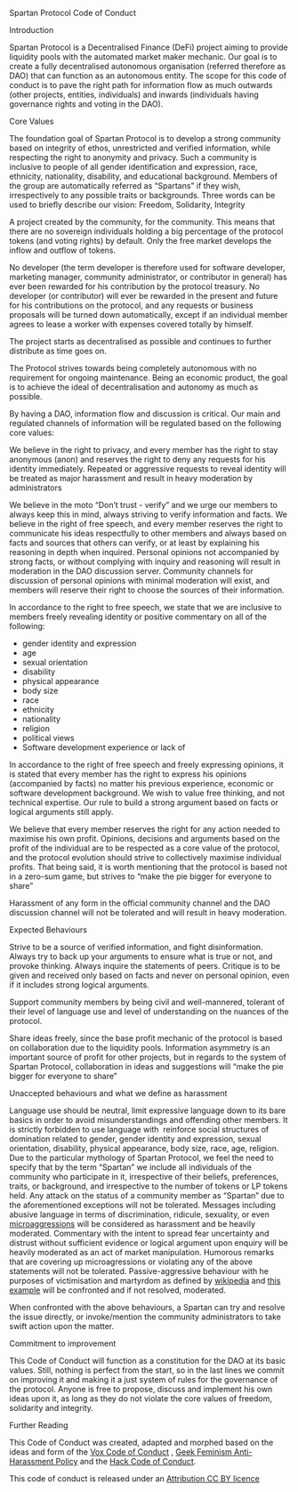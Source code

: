 Spartan Protocol Code of Conduct

Introduction

Spartan Protocol is a Decentralised Finance (DeFi) project aiming to provide liquidity pools with the automated market maker mechanic. Our goal is to create a fully decentralised autonomous organisation (referred therefore as DAO) that can function as an autonomous entity. The scope for this code of conduct is to pave the right path for information flow as much outwards (other projects, entities, individuals) and inwards (individuals having governance rights and voting in the DAO).

Core Values

The foundation goal of Spartan Protocol is to develop a strong community based on integrity of ethos, unrestricted and verified information, while respecting the right to anonymity and privacy. Such a community is inclusive to people of all gender identification and expression, race, ethnicity, nationality, disability, and educational background. Members of the group are automatically referred as “Spartans” if they wish, irrespectively to any possible traits or backgrounds. Three words can be used to briefly describe our vision: Freedom, Solidarity, Integrity

A project created by the community, for the community. This means that there are no sovereign individuals holding a big percentage of the protocol tokens (and voting rights) by default. Only the free market develops the inflow and outflow of tokens.

No developer (the term developer is therefore used for software developer, marketing manager, community administrator, or contributor in general) has ever been rewarded for his contribution by the protocol treasury. No developer (or contributor) will ever be rewarded in the present and future for his contributions on the protocol, and any requests or business proposals will be turned down automatically, except if an individual member agrees to lease a worker with expenses covered totally by himself.

The project starts as decentralised as possible and continues to further distribute as time goes on.

The Protocol strives towards being completely autonomous with no requirement for ongoing maintenance.
Being an economic product, the goal is to achieve the ideal of decentralisation and autonomy as much as possible.

By having a DAO, information flow and discussion is critical. Our main and regulated channels of information will be regulated based on the following core values:

We believe in the right to privacy, and every member has the right to stay anonymous (anon) and reserves the right to deny any requests for his identity immediately. Repeated or aggressive requests to reveal identity will be treated as major harassment and result in heavy moderation by administrators

We believe in the moto “Don’t trust - verify” and we urge our members to always keep this in mind, always striving to verify information and facts.
We believe in the right of free speech, and every member reserves the right to communicate his ideas respectfully to other members and always based on facts and sources that others can verify, or at least by explaining his reasoning in depth when inquired. Personal opinions not accompanied by strong facts, or without complying with inquiry and reasoning will result in moderation in the DAO discussion server. Community channels for discussion of personal opinions with minimal moderation will exist, and members will reserve their right to choose the sources of their information.

In accordance to the right to free speech, we state that we are inclusive to members freely revealing identity or positive commentary on all of the following:

- gender identity and expression
- age
- sexual orientation
- disability
- physical appearance
- body size
- race
- ethnicity
- nationality
- religion
- political views
- Software development experience or lack of

In accordance to the right of free speech and freely expressing opinions, it is stated that every member has the right to express his opinions (accompanied by facts) no matter his previous experience, economic or software development background. We wish to value free thinking, and not technical expertise. Our rule to build a strong argument based on facts or logical arguments still apply.

We believe that every member reserves the right for any action needed to maximise his own profit. Opinions, decisions and arguments based on the profit of the individual are to be respected as a core value of the protocol, and the protocol evolution should strive to collectively maximise individual profits. That being said, it is worth mentioning that the protocol is based not in a zero-sum game, but strives to “make the pie bigger for everyone to share”

Harassment of any form in the official community channel and the DAO discussion channel will not be tolerated and will result in heavy moderation.

Expected Behaviours

Strive to be a source of verified information, and fight disinformation. Always try to back up your arguments to ensure what is true or not, and provoke thinking. Always inquire the statements of peers. Critique is to be given and received only based on facts and never on personal opinion, even if it includes strong logical arguments.

Support community members by being civil and well-mannered, tolerant of their level of language use and level of understanding on the nuances of the protocol.

Share ideas freely, since the base profit mechanic of the protocol is based on collaboration due to the liquidity pools. Information asymmetry is an important source of profit for other projects, but in regards to the system of Spartan Protocol, collaboration in ideas and suggestions will “make the pie bigger for everyone to share”

Unaccepted behaviours and what we define as harassment

Language use should be neutral, limit expressive language down to its bare basics in order to avoid misunderstandings and offending other members. It is strictly forbidden to use language with  reinforce social structures of domination related to gender, gender identity and expression, sexual orientation, disability, physical appearance, body size, race, age, religion. Due to the particular mythology of Spartan Protocol, we feel the need to specify that by the term “Spartan” we include all individuals of the community who participate in it, irrespective of their beliefs, preferences, traits, or background, and irrespective to the number of tokens or LP tokens held. Any attack on the status of a community member as “Spartan” due to the aforementioned exceptions will not be tolerated.
Messages including abusive language in terms of discrimination, ridicule, sexuality, or even [microaggressions](https://www.vox.com/2015/2/16/8031073/what-are-microaggressions) will be considered as harassment and be heavily moderated.
Commentary with the intent to spread fear uncertainty and distrust without sufficient evidence or logical argument upon enquiry will be heavily moderated as an act of market manipulation.
Humorous remarks that are covering up microagressions or violating any of the above statements will not be tolerated.
Passive-aggressive behaviour with he purposes of victimisation and martyrdom as defined by [wikipedia](https://en.wikipedia.org/wiki/Passive-aggressive_behavior) and [this example](https://www.healthline.com/health/passive-aggressive-personality-disorder) will be confronted and if not resolved, moderated.

When confronted with the above behaviours, a Spartan can try and resolve the issue directly, or invoke/mention the community administrators to take swift action upon the matter.

Commitment to improvement

This Code of Conduct will function as a constitution for the DAO at its basic values. Still, nothing is perfect from the start, so in the last lines we commit on improving it and making it a just system of rules for the governance of the protocol. Anyone is free to propose, discuss and implement his own ideas upon it, as long as they do not violate the core values of freedom, solidarity and integrity.

Further Reading

This Code of Conduct was created, adapted and morphed based on the ideas and form of the [Vox Code of Conduct](https://code-of-conduct.voxmedia.com/?_ga=1.62865454.308680892.1455143920) , [Geek Feminism Anti-Harassment Policy](https://geekfeminism.wikia.org/wiki/Conference_anti-harassment/Policy) and the [Hack Code of Conduct](https://hackcodeofconduct.org/).

This code of conduct is released under an [Attribution CC BY licence](https://creativecommons.org/licenses/by/4.0/)
